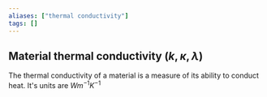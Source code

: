 ```yaml
---
aliases: ["thermal conductivity"]
tags: []
---
```


## Material thermal conductivity ($k,\kappa, \lambda$)

The thermal conductivity of a material is a measure of its ability to conduct heat. It's units are $Wm^{-1}K^{-1}$
